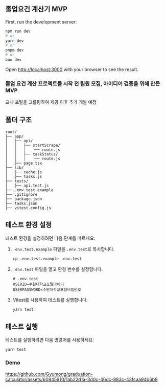 

## 졸업요건 계산기 MVP 

First, run the development server:

```bash
npm run dev
# or
yarn dev
# or
pnpm dev
# or
bun dev
```

Open [http://localhost:3000](http://localhost:3000) with your browser to see the result.


### 졸업 요건 계산 프로젝트를 시작 전 팀원 모집, 아이디어 검증을 위해 만든 MVP 
교내 포털을 크롤링하여 제공 이후 추가 개발 예정


## 폴더 구조
```
root/
├── app/
│   ├── api/
│   │   ├── startScrape/
│   │   │   └── route.js
│   │   ├── taskStatus/
│   │   │   └── route.js
│   ├── page.tsx
├── lib/
│   ├── cache.js
│   ├── tasks.js
├── tests/
│   ├── api.test.js
├── .env.test.example
├── .gitignore
├── package.json
├── tasks.json
├── vitest.config.js
```


## 테스트 환경 설정

테스트 환경을 설정하려면 다음 단계를 따르세요:

1. `.env.test.example` 파일을 `.env.test`로 복사합니다.

    ```sh
    cp .env.test.example .env.test
    ```

2. `.env.test` 파일을 열고 환경 변수를 설정합니다.

    ```env
    # .env.test
    USERID=수원대학교포털아이디
    USERPASSWORD=수원대학교포털비밀번호
    ```

3. Vitest를 사용하여 테스트를 실행합니다.

    ```sh
    yarn test
    ```

## 테스트 실행

테스트를 실행하려면 다음 명령어를 사용하세요:

```sh
yarn test
```

### Demo
https://github.com/Gyumong/graduation-calculator/assets/60845910/1ab22d1a-3d0c-46dc-883c-43fcaa94b6b8


